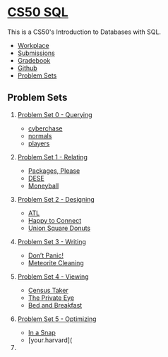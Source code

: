# [CS50 SQL](https://cs50.harvard.edu/sql/2024/)

This is a CS50's Introduction to Databases with SQL.

- [Workplace](https://cs50.dev/)
- [Submissions](https://submit.cs50.io/courses/1997/)
- [Gradebook](https://cs50.me/cs50sql)
- [Github](https://github.com/WHan7naHW/CS50_SQL)
- [Problem Sets](https://cs50.harvard.edu/sql/2024/psets/)

## Problem Sets

1. [Problem Set 0 - Querying](https://cs50.harvard.edu/sql/2024/psets/0/)

    - [cyberchase](P0/cyberchase/log.sql)
    - [normals](P0/normals/log.sql)
    - [players](P0/players/log.sql)

2. [Problem Set 1 - Relating](https://cs50.harvard.edu/sql/2024/psets/1/)

    - [Packages, Please](P1/packages/log.sql)
    - [DESE](P1/dese/log.sql)
    - [Moneyball](P1/moneyball/log.sql)

3. [Problem Set 2 - Designing](https://cs50.harvard.edu/sql/2024/psets/2/)

    - [ATL](P2/atl/schema.sql)
    - [Happy to Connect](P2/connect/schema.sql)
    - [Union Square Donuts](P2/donuts/schema.sql)

4. [Problem Set 3 - Writing](https://cs50.harvard.edu/sql/2024/psets/3/)
    
    - [Don’t Panic!](P3/dont-panic/hack.sql)
    - [Meteorite Cleaning](P3/meteorites/import.sql)

5. [Problem Set 4 - Viewing](https://cs50.harvard.edu/sql/2024/psets/4/)

    - [Census Taker](P4/census/log.sql)
    - [The Private Eye](P4/private/private.sql)
    - [Bed and Breakfast](P4/bnb/log.sql)

6. [Problem Set 5 - Optimizing](https://cs50.harvard.edu/sql/2024/psets/5/)

    - [In a Snap](P5/snap/log.sql)
    - [your.harvard](


7. 
